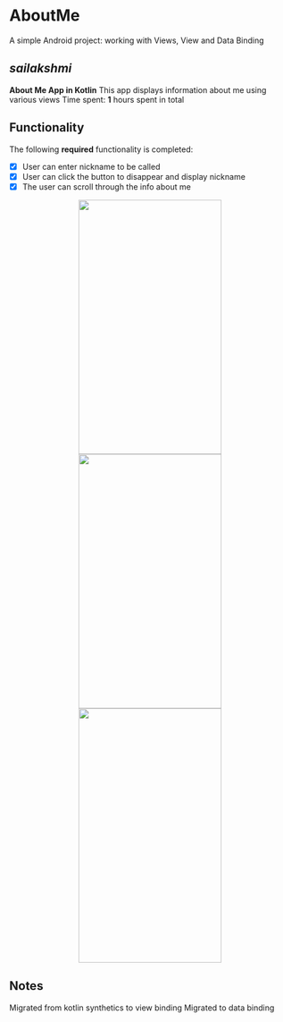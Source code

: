 # AboutMe
A simple Android project: working with Views, View and Data Binding

## *sailakshmi*

**About Me App in Kotlin**   This app displays information about me using various views
Time spent: **1** hours spent in total

## Functionality

The following **required** functionality is completed:

* [x] User can enter nickname to be called
* [x] User can click the button to disappear and display nickname
* [x] The user can scroll through the info about me

<p align="center">
<img src="https://user-images.githubusercontent.com/13498979/188568864-fd1ae711-b167-4ec4-a40d-fbf6bb4d42e8.png" width="256" height="455" >
<img src="https://user-images.githubusercontent.com/13498979/188568867-f085e941-9c98-42e6-8799-843cc23427e2.png" width="256" height="455">
<img src="https://user-images.githubusercontent.com/13498979/188568868-8ae4234f-8923-43d8-a3f4-99742daa0755.png" width="256" height="455">
</p>


## Notes

Migrated from kotlin synthetics to view binding
Migrated to data binding
